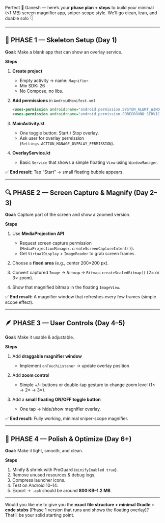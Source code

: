 Perfect 💪 Ganesh — here’s your **phase plan + steps** to build your minimal (<1 MB) screen magnifier app, sniper-scope style.
We’ll go clean, lean, and doable solo 👇

---

## 🧭 PHASE 1 — Skeleton Setup (Day 1)

**Goal:** Make a blank app that can show an overlay service.

**Steps**

1. **Create project**

   * Empty activity → name: `Magnifier`
   * Min SDK: 26
   * No Compose, no libs.
2. **Add permissions** in `AndroidManifest.xml`

   ```xml
   <uses-permission android:name="android.permission.SYSTEM_ALERT_WINDOW"/>
   <uses-permission android:name="android.permission.FOREGROUND_SERVICE"/>
   ```
3. **MainActivity.kt**

   * One toggle button: Start / Stop overlay.
   * Ask user for overlay permission (`Settings.ACTION_MANAGE_OVERLAY_PERMISSION`).
4. **OverlayService.kt**

   * Basic `Service` that shows a simple floating `View` using `WindowManager`.

✅ **End result:** Tap “Start” → small floating bubble appears.

---

## 🔍 PHASE 2 — Screen Capture & Magnify (Day 2–3)

**Goal:** Capture part of the screen and show a zoomed version.

**Steps**

1. Use **MediaProjection API**

   * Request screen capture permission (`MediaProjectionManager.createScreenCaptureIntent()`).
   * Get `VirtualDisplay` + `ImageReader` to grab screen frames.
2. Choose a **fixed area** (e.g., center 200×200 px).
3. Convert captured `Image` → `Bitmap` → `Bitmap.createScaledBitmap()` (2× or 3× zoom).
4. Show that magnified bitmap in the floating `ImageView`.

✅ **End result:** A magnifier window that refreshes every few frames (simple scope effect).

---

## 🪶 PHASE 3 — User Controls (Day 4–5)

**Goal:** Make it usable & adjustable.

**Steps**

1. Add **draggable magnifier window**

   * Implement `onTouchListener` → update overlay position.
2. Add **zoom control**

   * Simple +/- buttons or double-tap gesture to change zoom level (1× → 2× → 3×).
3. Add a **small floating ON/OFF toggle button**

   * One tap → hide/show magnifier overlay.

✅ **End result:** Fully working, minimal sniper-scope magnifier.

---

## 💎 PHASE 4 — Polish & Optimize (Day 6+)

**Goal:** Make it light, smooth, and clean.

**Steps**

1. Minify & shrink with ProGuard (`minifyEnabled true`).
2. Remove unused resources & debug logs.
3. Compress launcher icons.
4. Test on Android 10–14.
5. Export → `.apk` should be around **800 KB–1.2 MB**.

---

Would you like me to give you the **exact file structure + minimal Gradle + code stubs** (Phase 1 version that runs and shows the floating overlay)?
That’ll be your solid starting point.
